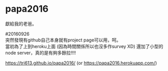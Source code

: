 # papa2016

獻給我的老爸。  

\#20160926  
突然發現有github自己本身就有project page可以用，呵。  
當初為了上到heroku上面 (因為時間關係所以也沒多作survey XD) 還加了小型的node server，真的是有夠多餘拉!!!!

https://tri613.github.io/papa2016/
(or https://papa2016.herokuapp.com/)


